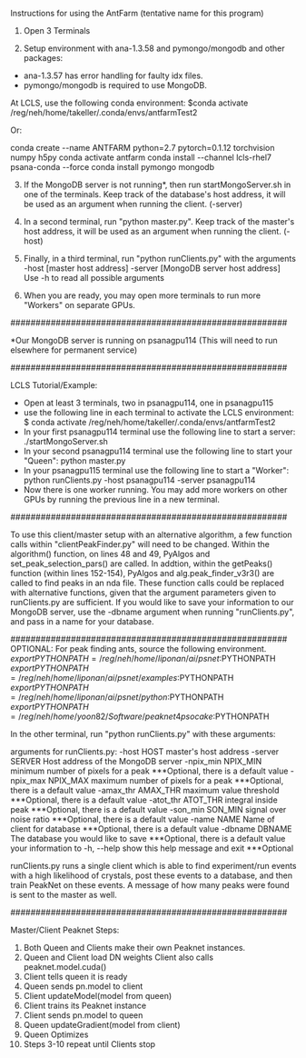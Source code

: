 Instructions for using the AntFarm (tentative name for this program)

1) Open 3 Terminals

2) Setup environment with ana-1.3.58 and pymongo/mongodb and other packages:
+ ana-1.3.57 has error handling for faulty idx files.
+ pymongo/mongodb is required to use MongoDB.

At LCLS, use the following conda environment:
$conda activate /reg/neh/home/takeller/.conda/envs/antfarmTest2

Or:

conda create --name ANTFARM python=2.7 pytorch=0.1.12 torchvision numpy h5py
conda activate antfarm
conda install --channel lcls-rhel7 psana-conda --force
conda install pymongo mongodb

3) If the MongoDB server is not running*, then run startMongoServer.sh in one
of the terminals. Keep track of the database's host address,
it will be used as an argument when running the client. (-server)

4) In a second terminal, run "python master.py".
Keep track of the master's host address,
it will be used as an argument when running the client. (-host)

5) Finally, in a third terminal, run "python runClients.py" with 
the arguments -host [master host address] -server [MongoDB server host address]
Use -h to read all possible arguments

6) When you are ready, you may open more terminals to run more "Workers"
on separate GPUs.

#######################################################

*Our MongoDB server is running on psanagpu114
(This will need to run elsewhere for permanent service)

#######################################################

LCLS Tutorial/Example:

- Open at least 3 terminals, two in psanagpu114, one in psanagpu115
- use the following line in each terminal to activate the LCLS environment:
$ conda activate /reg/neh/home/takeller/.conda/envs/antfarmTest2
- In your first psanagpu114 terminal use the following line to start a server:
./startMongoServer.sh
- In your second psanagpu114 terminal use the following line to start your "Queen":
python master.py
- In your psanagpu115 terminal use the following line to start a "Worker":
python runClients.py -host psanagpu114 -server psanagpu114
- Now there is one worker running. You may add more workers on other GPUs by running
the previous line in a new terminal.

#######################################################

To use this client/master setup with an alternative algorithm,
a few function calls within "clientPeakFinder.py" will need to be changed.
Within the algorithm() function, on lines 48 and 49, PyAlgos and
set_peak_selection_pars() are called. In addtion, within the getPeaks()
function (within lines 152-154), PyAlgos and alg.peak_finder_v3r3() are
called to find peaks in an nda file. These function calls could be replaced
with alternative functions, given that the argument parameters given to
runClients.py are sufficient. If you would like to save your information to
our MongoDB server, use the -dbname argument when running "runClients.py",
and pass in a name for your database.

#######################################################
OPTIONAL: For peak finding ants, source the following environment.
$export PYTHONPATH=/reg/neh/home/liponan/ai/psnet:$PYTHONPATH
$export PYTHONPATH=/reg/neh/home/liponan/ai/psnet/examples:$PYTHONPATH
$export PYTHONPATH=/reg/neh/home/liponan/ai/psnet/python:$PYTHONPATH
$export PYTHONPATH=/reg/neh/home/yoon82/Software/peaknet4psocake:$PYTHONPATH

In the other terminal, run "python runClients.py" with these arguments:

arguments for runClients.py:
  -host HOST          master's host address
  -server SERVER      Host address of the MongoDB server
  -npix_min NPIX_MIN  minimum number of pixels for a peak ***Optional, there is a default value
  -npix_max NPIX_MAX  maximum number of pixels for a peak ***Optional, there is a default value
  -amax_thr AMAX_THR  maximum value threshold             ***Optional, there is a default value
  -atot_thr ATOT_THR  integral inside peak                ***Optional, there is a default value
  -son_min SON_MIN    signal over noise ratio             ***Optional, there is a default value
  -name NAME          Name of client for database         ***Optional, there is a default value
  -dbname DBNAME      The database you would like to save ***Optional, there is a default value
                      your information to
  -h, --help          show this help message and exit     ***Optional

runClients.py runs a single client which is able to find experiment/run events with a high likelihood
 of crystals, post these events to a database, and then train PeakNet on these events. A message
 of how many peaks were found is sent to the master as well.

#######################################################

Master/Client Peaknet Steps:

1. Both Queen and Clients make their own Peaknet instances.
2. Queen and Client load DN weights
   Client also calls peaknet.model.cuda()
3. Client tells queen it is ready
4. Queen sends pn.model to client
5. Client updateModel(model from queen)
6. Client trains its Peaknet instance
7. Client sends pn.model to queen
8. Queen updateGradient(model from client)
9. Queen Optimizes
10. Steps 3-10 repeat until Clients stop
